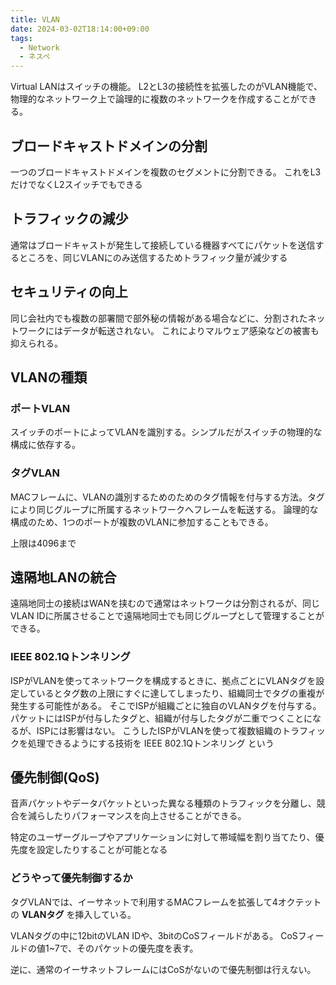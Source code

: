 ```yaml
---
title: VLAN
date: 2024-03-02T18:14:00+09:00
tags:
  - Network
  - ネスペ
---
```


Virtual LANはスイッチの機能。
L2とL3の接続性を拡張したのがVLAN機能で、物理的なネットワーク上で論理的に複数のネットワークを作成することができる。

## ブロードキャストドメインの分割

一つのブロードキャストドメインを複数のセグメントに分割できる。
これをL3だけでなくL2スイッチでもできる

## トラフィックの減少

通常はブロードキャストが発生して接続している機器すべてにパケットを送信するところを、同じVLANにのみ送信するためトラフィック量が減少する

## セキュリティの向上

同じ会社内でも複数の部署間で部外秘の情報がある場合などに、分割されたネットワークにはデータが転送されない。
これによりマルウェア感染などの被害も抑えられる。

## VLANの種類

### ポートVLAN

スイッチのポートによってVLANを識別する。シンプルだがスイッチの物理的な構成に依存する。

### タグVLAN

MACフレームに、VLANの識別するためのためのタグ情報を付与する方法。タグにより同じグループに所属するネットワークへフレームを転送する。
論理的な構成のため、1つのポートが複数のVLANに参加することもできる。

上限は4096まで

## 遠隔地LANの統合

遠隔地同士の接続はWANを挟むので通常はネットワークは分割されるが、同じVLAN IDに所属させることで遠隔地同士でも同じグループとして管理することができる。

### IEEE 802.1Qトンネリング

ISPがVLANを使ってネットワークを構成するときに、拠点ごとにVLANタグを設定しているとタグ数の上限にすぐに達してしまったり、組織同士でタグの重複が発生する可能性がある。
そこでISPが組織ごとに独自のVLANタグを付与する。
パケットにはISPが付与したタグと、組織が付与したタグが二重でつくことになるが、ISPには影響はない。 
こうしたISPがVLANを使って複数組織のトラフィックを処理できるようにする技術を IEEE 802.1Qトンネリング という

## 優先制御(QoS)

音声パケットやデータパケットといった異なる種類のトラフィックを分離し、競合を減らしたりパフォーマンスを向上させることができる。

特定のユーザーグループやアプリケーションに対して帯域幅を割り当てたり、優先度を設定したりすることが可能となる

### どうやって優先制御するか

タグVLANでは、イーサネットで利用するMACフレームを拡張して4オクテットの **VLANタグ** を挿入している。

VLANタグの中に12bitのVLAN IDや、3bitのCoSフィールドがある。
CoSフィールドの値1~7で、そのパケットの優先度を表す。

逆に、通常のイーサネットフレームにはCoSがないので優先制御は行えない。
